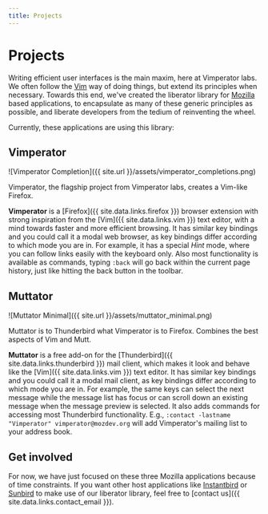 ```yaml
---
title: Projects
---
```


# Projects

Writing efficient user interfaces is the main maxim, here at Vimperator labs.
We often follow the [Vim](http://www.vim.org/) way of doing things,
but extend its principles when necessary.
Towards this end, we've created the liberator library for
[Mozilla](http://www.mozilla.org/) based applications,
to encapsulate as many of these generic principles as possible,
and liberate developers from the tedium of reinventing the wheel.

Currently, these applications are using this library:

## Vimperator

![Vimperator Completion]({{ site.url }}/assets/vimperator_completions.png)

Vimperator, the flagship project from Vimperator labs,
creates a Vim-like Firefox.

**Vimperator** is a [Firefox]({{ site.data.links.firefox }}) browser
extension with strong inspiration from the [Vim]({{ site.data.links.vim }})
text editor, with a mind towards faster and more efficient browsing.
It has similar key bindings and you could call it a modal web browser,
as key bindings differ according to which mode you are in.
For example, it has a special *Hint* mode,
where you can follow links easily with the keyboard only.
Also most functionality is available as commands,
typing `:back` will go back within the current page history,
just like hitting the back button in the toolbar.

## Muttator

![Muttator Minimal]({{ site.url }}/assets/muttator_minimal.png)

Muttator is to Thunderbird what Vimperator is to Firefox.
Combines the best aspects of Vim and Mutt.

**Muttator** is a free add-on for the
[Thunderbird]({{ site.data.links.thunderbird }}) mail client,
which makes it look and behave like the [Vim]({{ site.data.links.vim }}) text editor.
It has similar key bindings and you could call it a modal mail client,
as key bindings differ according to which mode you are in.
For example, the same keys can select the next message while the message list
has focus or can scroll down an existing message when the message preview is
selected.
It also adds commands for accessing most Thunderbird functionality.
E.g., `:contact -lastname "Vimperator" vimperator@mozdev.org` will add
Vimperator's mailing list to your address book.

## Get involved

For now, we have just focused on these three Mozilla applications because of
time constraints.
If you want other host applications like
[Instantbird](http://www.instantbird.com/) or
[Sunbird](http://www.mozilla.org/projects/calendar/sunbird/)
to make use of our liberator library, feel free to [contact us]({{ site.data.links.contact_email }}).
